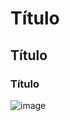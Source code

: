 # Título
## Título
### Título

![image](https://github.com/nPreissler/teste-workshop/assets/148357514/d2ee2faf-7121-4aee-a4b7-f5e11be8a4a0)
